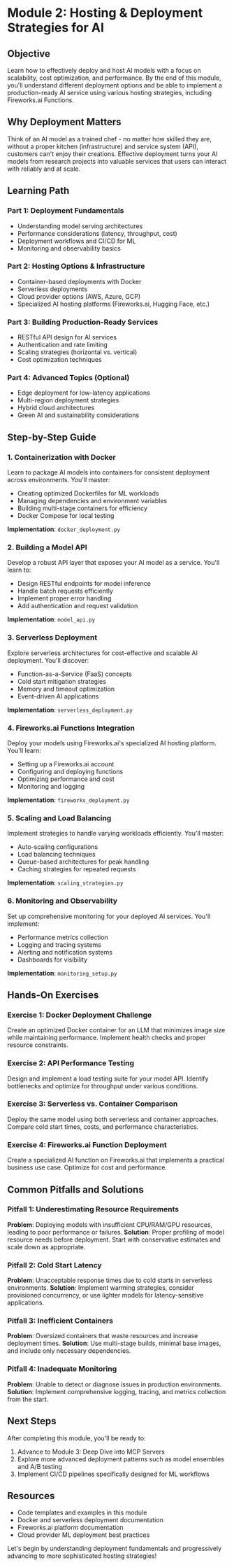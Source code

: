 # Module 2: Hosting & Deployment Strategies for AI

## Objective
Learn how to effectively deploy and host AI models with a focus on scalability, cost optimization, and performance. By the end of this module, you'll understand different deployment options and be able to implement a production-ready AI service using various hosting strategies, including Fireworks.ai Functions.

## Why Deployment Matters
Think of an AI model as a trained chef - no matter how skilled they are, without a proper kitchen (infrastructure) and service system (API), customers can't enjoy their creations. Effective deployment turns your AI models from research projects into valuable services that users can interact with reliably and at scale.

## Learning Path

### Part 1: Deployment Fundamentals
- Understanding model serving architectures
- Performance considerations (latency, throughput, cost)
- Deployment workflows and CI/CD for ML
- Monitoring and observability basics

### Part 2: Hosting Options & Infrastructure
- Container-based deployments with Docker
- Serverless deployments
- Cloud provider options (AWS, Azure, GCP)
- Specialized AI hosting platforms (Fireworks.ai, Hugging Face, etc.)

### Part 3: Building Production-Ready Services
- RESTful API design for AI services
- Authentication and rate limiting
- Scaling strategies (horizontal vs. vertical)
- Cost optimization techniques

### Part 4: Advanced Topics (Optional)
- Edge deployment for low-latency applications
- Multi-region deployment strategies
- Hybrid cloud architectures
- Green AI and sustainability considerations

## Step-by-Step Guide

### 1. Containerization with Docker
Learn to package AI models into containers for consistent deployment across environments. You'll master:
- Creating optimized Dockerfiles for ML workloads
- Managing dependencies and environment variables
- Building multi-stage containers for efficiency
- Docker Compose for local testing

**Implementation**: `docker_deployment.py`

### 2. Building a Model API
Develop a robust API layer that exposes your AI model as a service. You'll learn to:
- Design RESTful endpoints for model inference
- Handle batch requests efficiently
- Implement proper error handling
- Add authentication and request validation

**Implementation**: `model_api.py`

### 3. Serverless Deployment
Explore serverless architectures for cost-effective and scalable AI deployment. You'll discover:
- Function-as-a-Service (FaaS) concepts
- Cold start mitigation strategies
- Memory and timeout optimization
- Event-driven AI applications

**Implementation**: `serverless_deployment.py`

### 4. Fireworks.ai Functions Integration
Deploy your models using Fireworks.ai's specialized AI hosting platform. You'll learn:
- Setting up a Fireworks.ai account
- Configuring and deploying functions
- Optimizing performance and cost
- Monitoring and logging

**Implementation**: `fireworks_deployment.py`

### 5. Scaling and Load Balancing
Implement strategies to handle varying workloads efficiently. You'll master:
- Auto-scaling configurations
- Load balancing techniques
- Queue-based architectures for peak handling
- Caching strategies for repeated requests

**Implementation**: `scaling_strategies.py`

### 6. Monitoring and Observability
Set up comprehensive monitoring for your deployed AI services. You'll implement:
- Performance metrics collection
- Logging and tracing systems
- Alerting and notification systems
- Dashboards for visibility

**Implementation**: `monitoring_setup.py`

## Hands-On Exercises

### Exercise 1: Docker Deployment Challenge
Create an optimized Docker container for an LLM that minimizes image size while maintaining performance. Implement health checks and proper resource constraints.

### Exercise 2: API Performance Testing
Design and implement a load testing suite for your model API. Identify bottlenecks and optimize for throughput under various conditions.

### Exercise 3: Serverless vs. Container Comparison
Deploy the same model using both serverless and container approaches. Compare cold start times, costs, and performance characteristics.

### Exercise 4: Fireworks.ai Function Deployment
Create a specialized AI function on Fireworks.ai that implements a practical business use case. Optimize for cost and performance.

## Common Pitfalls and Solutions

### Pitfall 1: Underestimating Resource Requirements
**Problem**: Deploying models with insufficient CPU/RAM/GPU resources, leading to poor performance or failures.
**Solution**: Proper profiling of model resource needs before deployment. Start with conservative estimates and scale down as appropriate.

### Pitfall 2: Cold Start Latency
**Problem**: Unacceptable response times due to cold starts in serverless environments.
**Solution**: Implement warming strategies, consider provisioned concurrency, or use lighter models for latency-sensitive applications.

### Pitfall 3: Inefficient Containers
**Problem**: Oversized containers that waste resources and increase deployment times.
**Solution**: Use multi-stage builds, minimal base images, and include only necessary dependencies.

### Pitfall 4: Inadequate Monitoring
**Problem**: Unable to detect or diagnose issues in production environments.
**Solution**: Implement comprehensive logging, tracing, and metrics collection from the start.

## Next Steps

After completing this module, you'll be ready to:
1. Advance to Module 3: Deep Dive into MCP Servers
2. Explore more advanced deployment patterns such as model ensembles and A/B testing
3. Implement CI/CD pipelines specifically designed for ML workflows

## Resources

- Code templates and examples in this module
- Docker and serverless deployment documentation
- Fireworks.ai platform documentation
- Cloud provider ML deployment best practices

Let's begin by understanding deployment fundamentals and progressively advancing to more sophisticated hosting strategies! 